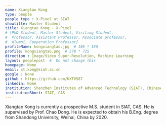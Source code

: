 ```yaml
---
name: Xiangtao Kong
type: people
people_type : X-Pixel at SIAT
showtitle: Master Student
title: Xiangtao Kong - X-Pixel
# [PhD Student, Master Student, Visiting Student,
#  Professor, Assistant Professor, Associate professor,
#  Alumni, Cooperation Professor]
profileName: kongxiangtao.jpg  # 186 * 186
profile: kongxiangtao.png  # 570 * 725
direction : Image/Video Super-Resolution, Machine Learning
layout: peoplepost  #  Do not change this
homepage: None
email: xt.kong@siat.ac.cn
google : None
github : https://github.com/KXTV587
linkedin: None
institution: Shenzhen Institutes of Advanced Technology (SIAT), Chinese Academy of Sciences (CAS)
institutionShort: SIAT, CAS
---
```


Xiangtao Kong is currently a prospective M.S. student in SIAT, CAS. He is supervised by Prof. Chao Dong. He is expected to obtain his B.Eng. degree from Shandong University, Weihai, China by 2020.



 

